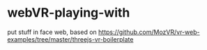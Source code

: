 webVR-playing-with
==================

put stuff in face web, based on https://github.com/MozVR/vr-web-examples/tree/master/threejs-vr-boilerplate
